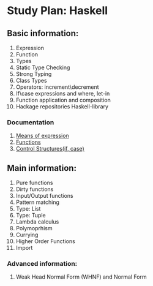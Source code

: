 # Study Plan: Haskell

## Basic information:
   1. Expression
   2. Function
   3. Types
   4. Static Type Checking
   5. Strong Typing
   6. Class Types
   7. Operators: increment\decrement
   8. If\case expressions and where, let-in 
   9. Function application and composition
   10. Hackage repositories Haskell-library

   ### Documentation
   1. [Means of expression](https://wiki.haskell.org/Means_of_expression)
   2. [Functions](https://wiki.haskell.org/Function)
   3. [Control Structures(if, case)](https://en.wikibooks.org/wiki/Haskell/Control_structures)

## Main information:
   1. Pure functions
   2. Dirty functions
   3. Input/Output functions
   4. Pattern matching
   5. Type: List 
   6. Type: Tuple
   7. Lambda calculus
   8. Polymoprhism
   9. Currying
   10. Higher Order Functions
   11. Import
   
### Advanced information:
   1. Weak Head Normal Form (WHNF) and Normal Form
